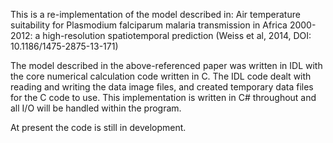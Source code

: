 ﻿This is a re-implementation of the model described in: 
Air temperature suitability for Plasmodium falciparum malaria transmission in Africa 2000-2012: a high-resolution spatiotemporal prediction (Weiss et al, 2014, DOI: 10.1186/1475-2875-13-171)

The model described in the above-referenced paper was written in IDL with the core numerical calculation code written in C. The IDL code 
dealt with reading and writing the data image files, and created temporary data files for the C code to use.
This implementation is written in C# throughout and all I/O will be handled within the program. 

At present the code is still in development.

